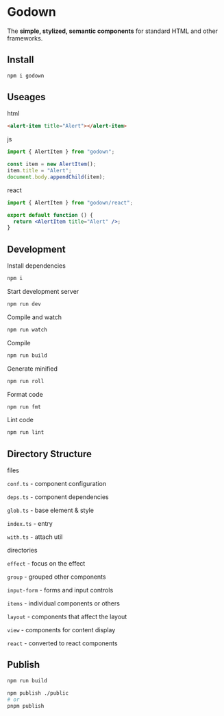 # Godown

The **simple, stylized, semantic components** for standard HTML and other frameworks.

## Install

```sh
npm i godown
```

## Useages

html

```html
<alert-item title="Alert"></alert-item>
```

js

```js
import { AlertItem } from "godown";

const item = new AlertItem();
item.title = "Alert";
document.body.appendChild(item);
```

react

```jsx
import { AlertItem } from "godown/react";

export default function () {
  return <AlertItem title="Alert" />;
}
```

## Development

Install dependencies

```sh
npm i
```

Start development server

```sh
npm run dev
```

Compile and watch

```sh
npm run watch
```

Compile

```sh
npm run build
```

Generate minified

```sh
npm run roll
```

Format code

```sh
npm run fmt
```

Lint code

```sh
npm run lint
```

## Directory Structure

files

`conf.ts` - component configuration

`deps.ts` - component dependencies

`glob.ts` - base element & style

`index.ts` - entry

`with.ts` - attach util

directories

`effect` - focus on the effect

`group` - grouped other components

`input-form` - forms and input controls

`items` - individual components or others

`layout` - components that affect the layout

`view` - components for content display

`react` - converted to react components

## Publish

```sh
npm run build

npm publish ./public
# or
pnpm publish
```
